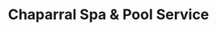 ---
title: "Chaparral Spa & Pool Service"
url: /grand-junction/chaparral-spa-and-pool-service/
shop: swimming pool
---